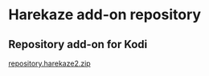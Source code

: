 <html>
  <head>
    <title>Harekaze add-on repository</title>
  </head>
  <body>
    <h1>Harekaze add-on repository</h1>
    <h2>Repository add-on for Kodi</h2>
    <a href="https://github.com/Harekaze/repository/releases/download/2.0.0-kodi/repository.harekaze2.zip">repository.harekaze2.zip</a>
    <!-- 海 -->
  </body>
</html>
